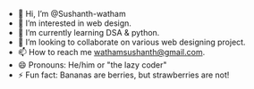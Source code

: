 - 👋 Hi, I’m @Sushanth-watham
- 👀 I’m interested in web design.
- 🌱 I’m currently learning DSA & python.
- 💞️ I’m looking to collaborate on various web designing project.
- 📫 How to reach me wathamsushanth@gmail.com.
- 😄 Pronouns: He/him or "the lazy coder"
- ⚡ Fun fact: Bananas are berries, but strawberries are not!

<!---
Sushanth-watham/Sushanth-watham is a ✨ special ✨ repository because its `README.md` (this file) appears on your GitHub profile.
You can click the Preview link to take a look at your changes.
--->
